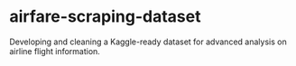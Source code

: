 # airfare-scraping-dataset
Developing and cleaning a Kaggle-ready dataset for advanced analysis on airline flight information.
